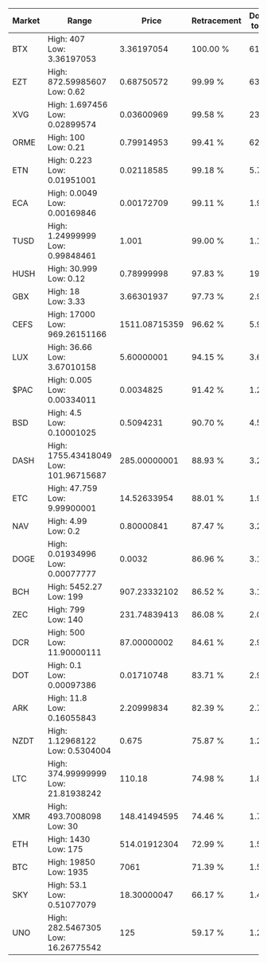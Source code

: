 | Market | Range | Price| Retracement | Doubles to 50% |
| --- | --- | --- | --- | --- |
| BTX | High: 407<br />Low: 3.36197053 | 3.36197054 | 100.00 % | 61.03 |
| EZT | High: 872.59985607<br />Low: 0.62 | 0.68750572 | 99.99 % | 635.06 |
| XVG | High: 1.697456<br />Low: 0.02899574 | 0.03600969 | 99.58 % | 23.97 |
| ORME | High: 100<br />Low: 0.21 | 0.79914953 | 99.41 % | 62.70 |
| ETN | High: 0.223<br />Low: 0.01951001 | 0.02118585 | 99.18 % | 5.72 |
| ECA | High: 0.0049<br />Low: 0.00169846 | 0.00172709 | 99.11 % | 1.91 |
| TUSD | High: 1.24999999<br />Low: 0.99848461 | 1.001 | 99.00 % | 1.12 |
| HUSH | High: 30.999<br />Low: 0.12 | 0.78999998 | 97.83 % | 19.70 |
| GBX | High: 18<br />Low: 3.33 | 3.66301937 | 97.73 % | 2.91 |
| CEFS | High: 17000<br />Low: 969.26151166 | 1511.08715359 | 96.62 % | 5.95 |
| LUX | High: 36.66<br />Low: 3.67010158 | 5.60000001 | 94.15 % | 3.60 |
| $PAC | High: 0.005<br />Low: 0.00334011 | 0.0034825 | 91.42 % | 1.20 |
| BSD | High: 4.5<br />Low: 0.10001025 | 0.5094231 | 90.70 % | 4.51 |
| DASH | High: 1755.43418049<br />Low: 101.96715687 | 285.00000001 | 88.93 % | 3.26 |
| ETC | High: 47.759<br />Low: 9.99900001 | 14.52633954 | 88.01 % | 1.99 |
| NAV | High: 4.99<br />Low: 0.2 | 0.80000841 | 87.47 % | 3.24 |
| DOGE | High: 0.01934996<br />Low: 0.00077777 | 0.0032 | 86.96 % | 3.14 |
| BCH | High: 5452.27<br />Low: 199 | 907.23332102 | 86.52 % | 3.11 |
| ZEC | High: 799<br />Low: 140 | 231.74839413 | 86.08 % | 2.03 |
| DCR | High: 500<br />Low: 11.90000111 | 87.00000002 | 84.61 % | 2.94 |
| DOT | High: 0.1<br />Low: 0.00097386 | 0.01710748 | 83.71 % | 2.95 |
| ARK | High: 11.8<br />Low: 0.16055843 | 2.20999834 | 82.39 % | 2.71 |
| NZDT | High: 1.12968122<br />Low: 0.5304004 | 0.675 | 75.87 % | 1.23 |
| LTC | High: 374.99999999<br />Low: 21.81938242 | 110.18 | 74.98 % | 1.80 |
| XMR | High: 493.7008098<br />Low: 30 | 148.41494595 | 74.46 % | 1.76 |
| ETH | High: 1430<br />Low: 175 | 514.01912304 | 72.99 % | 1.56 |
| BTC | High: 19850<br />Low: 1935 | 7061 | 71.39 % | 1.54 |
| SKY | High: 53.1<br />Low: 0.51077079 | 18.30000047 | 66.17 % | 1.46 |
| UNO | High: 282.5467305<br />Low: 16.26775542 | 125 | 59.17 % | 1.20 |
